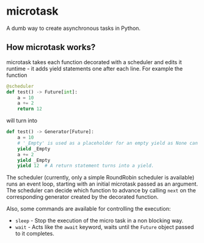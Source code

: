 # microtask

A dumb way to create asynchronous tasks in Python.

## How microtask works?

microtask takes each function decorated with a scheduler and edits it runtime - it adds yield statements one after each line. For example the function

```python
@scheduler
def test() -> Future[int]:
    a = 10
    a += 2
    return 12
```

will turn into
```python
def test() -> Generator[Future]:
    a = 10
    # '_Empty' is used as a placeholder for an empty yield as None can also count as a return value
    yield _Empty
    a += 2
    yield _Empty
    yield 12  # A return statement turns into a yield.
```

The scheduler (currently, only a simple RoundRobin scheduler is available) runs an event loop, starting with an initial microtask passed as an argument. The scheduler can decide which function to advance by calling `next` on the corresponding generator created by the decorated function.

Also, some commands are available for controlling the execution:

- `sleep` - Stop the execution of the micro task in a non blocking way.
- `wait` - Acts like the `await` keyword, waits until the `Future` object passed to it completes.



